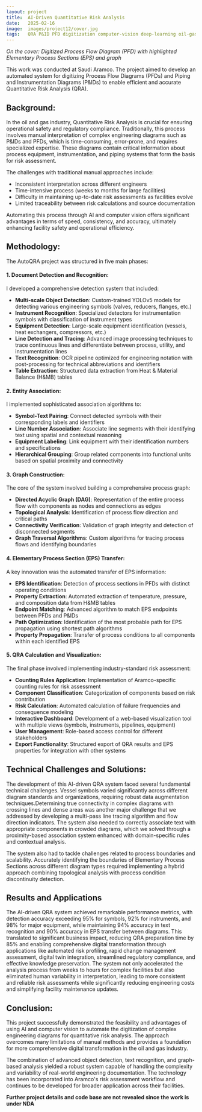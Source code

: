 ```yaml
---
layout: project
title:  AI-Driven Quantitative Risk Analysis
date:   2025-02-16
image:  images/project12/cover.jpg
tags:   QRA P&ID PFD digitization computer-vision deep-learning oil-gas Aramco graph-algorithms
---
```

*On the cover: Digitized Process Flow Diagram (PFD) with highlighted Elementary Process Sections (EPS) and graph*

This work was conducted at Saudi Aramco. The project aimed to develop an automated system for digitizing Process Flow Diagrams (PFDs) and Piping and Instrumentation Diagrams (P&IDs) to enable efficient and accurate Quantitative Risk Analysis (QRA).

## Background:
In the oil and gas industry, Quantitative Risk Analysis is crucial for ensuring operational safety and regulatory compliance. Traditionally, this process involves manual interpretation of complex engineering diagrams such as P&IDs and PFDs, which is time-consuming, error-prone, and requires specialized expertise. These diagrams contain critical information about process equipment, instrumentation, and piping systems that form the basis for risk assessment.

The challenges with traditional manual approaches include:
- Inconsistent interpretation across different engineers
- Time-intensive process (weeks to months for large facilities)
- Difficulty in maintaining up-to-date risk assessments as facilities evolve
- Limited traceability between risk calculations and source documentation

Automating this process through AI and computer vision offers significant advantages in terms of speed, consistency, and accuracy, ultimately enhancing facility safety and operational efficiency.

## Methodology:
The AutoQRA project was structured in five main phases:

#### 1. Document Detection and Recognition:
I developed a comprehensive detection system that included:

- **Multi-scale Object Detection**: Custom-trained YOLOv5 models for detecting various engineering symbols (valves, reducers, flanges, etc.)
- **Instrument Recognition**: Specialized detectors for instrumentation symbols with classification of instrument types
- **Equipment Detection**: Large-scale equipment identification (vessels, heat exchangers, compressors, etc.)
- **Line Detection and Tracing**: Advanced image processing techniques to trace continuous lines and differentiate between process, utility, and instrumentation lines
- **Text Recognition**: OCR pipeline optimized for engineering notation with post-processing for technical abbreviations and identifiers
- **Table Extraction**: Structured data extraction from Heat & Material Balance (H&MB) tables

#### 2. Entity Association:
I implemented sophisticated association algorithms to:

- **Symbol-Text Pairing**: Connect detected symbols with their corresponding labels and identifiers
- **Line Number Association**: Associate line segments with their identifying text using spatial and contextual reasoning
- **Equipment Labeling**: Link equipment with their identification numbers and specifications
- **Hierarchical Grouping**: Group related components into functional units based on spatial proximity and connectivity

#### 3. Graph Construction:
The core of the system involved building a comprehensive process graph:

- **Directed Acyclic Graph (DAG)**: Representation of the entire process flow with components as nodes and connections as edges
- **Topological Analysis**: Identification of process flow direction and critical paths
- **Connectivity Verification**: Validation of graph integrity and detection of disconnected segments
- **Graph Traversal Algorithms**: Custom algorithms for tracing process flows and identifying boundaries

#### 4. Elementary Process Section (EPS) Transfer:
A key innovation was the automated transfer of EPS information:

- **EPS Identification**: Detection of process sections in PFDs with distinct operating conditions
- **Property Extraction**: Automated extraction of temperature, pressure, and composition data from H&MB tables
- **Endpoint Matching**: Advanced algorithm to match EPS endpoints between PFDs and P&IDs
- **Path Optimization**: Identification of the most probable path for EPS propagation using shortest path algorithms
- **Property Propagation**: Transfer of process conditions to all components within each identified EPS

#### 5. QRA Calculation and Visualization:
The final phase involved implementing industry-standard risk assessment:

- **Counting Rules Application**: Implementation of Aramco-specific counting rules for risk assessment
- **Component Classification**: Categorization of components based on risk contribution
- **Risk Calculation**: Automated calculation of failure frequencies and consequence modeling
- **Interactive Dashboard**: Development of a web-based visualization tool with multiple views (symbols, instruments, pipelines, equipment)
- **User Management**: Role-based access control for different stakeholders
- **Export Functionality**: Structured export of QRA results and EPS properties for integration with other systems

## Technical Challenges and Solutions:
The development of this AI-driven QRA system faced several fundamental technical challenges. Vessel symbols varied significantly across different diagram standards and organizations, requiring robust data augmentation techniques.Determining true connectivity in complex diagrams with crossing lines and dense areas was another major challenge that we addressed by developing a multi-pass line tracing algorithm and flow direction indicators. The system also needed to correctly associate text with appropriate components in crowded diagrams, which we solved through a proximity-based association system enhanced with domain-specific rules and contextual analysis.

The system also had to tackle challenges related to process boundaries and scalability. Accurately identifying the boundaries of Elementary Process Sections across different diagram types required implementing a hybrid approach combining topological analysis with process condition discontinuity detection.

## Results and Applications
The AI-driven QRA system achieved remarkable performance metrics, with detection accuracy exceeding 95% for symbols, 92% for instruments, and 98% for major equipment, while maintaining 94% accuracy in text recognition and 90% accuracy in EPS transfer between diagrams. This translated to significant business impact, reducing QRA preparation time by 85% and enabling comprehensive digital transformation through applications like automated risk profiling, rapid change management assessment, digital twin integration, streamlined regulatory compliance, and effective knowledge preservation. The system not only accelerated the analysis process from weeks to hours for complex facilities but also eliminated human variability in interpretation, leading to more consistent and reliable risk assessments while significantly reducing engineering costs and simplifying facility maintenance updates.

## Conclusion:
This project successfully demonstrated the feasibility and advantages of using AI and computer vision to automate the digitization of complex engineering diagrams for quantitative risk analysis. The approach overcomes many limitations of manual methods and provides a foundation for more comprehensive digital transformation in the oil and gas industry.

The combination of advanced object detection, text recognition, and graph-based analysis yielded a robust system capable of handling the complexity and variability of real-world engineering documentation. The technology has been incorporated into Aramco's risk assessment workflow and continues to be developed for broader application across their facilities.

**Further project details and code base are not revealed since the work is under NDA** 